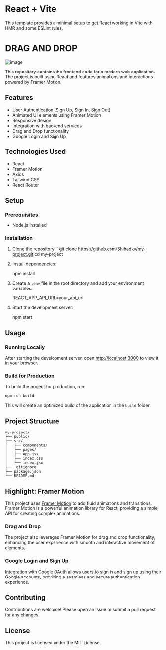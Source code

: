 # React + Vite

This template provides a minimal setup to get React working in Vite with HMR and some ESLint rules.






# DRAG AND DROP
![image](https://github.com/user-attachments/assets/6851ce6c-2d1f-4313-b1f4-18c6cc7b60c7)


This repository contains the frontend code for a modern web application. The project is built using React and features animations and interactions powered by Framer Motion.

## Features

- User Authentication (Sign Up, Sign In, Sign Out)
- Animated UI elements using Framer Motion
- Responsive design
- Integration with backend services
- Drag and Drop functionality
- Google Login and Sign Up

## Technologies Used

- React
- Framer Motion
- Axios
- Tailwind CSS
- React Router

## Setup

### Prerequisites

- Node.js installed

### Installation

1. Clone the repository:
   `
   git clone https://github.com/Shihadkv/my-project.git
   cd my-project
   

2. Install dependencies:
   
   npm install
   

3. Create a `.env` file in the root directory and add your environment variables:
   
   REACT_APP_API_URL=your_api_url
   

4. Start the development server:
   
   npm start
   

## Usage

### Running Locally

After starting the development server, open [http://localhost:3000](http://localhost:3000) to view it in your browser.

### Build for Production

To build the project for production, run:
```sh
npm run build
```

This will create an optimized build of the application in the `build` folder.

## Project Structure

```
my-project/
├── public/
├── src/
│   ├── components/
│   ├── pages/
│   ├── App.jsx
│   ├── index.css
│   └── index.jsx
├── .gitignore
├── package.json
└── README.md
```

## Highlight: Framer Motion

This project uses [Framer Motion](https://www.framer.com/motion/) to add fluid animations and transitions. Framer Motion is a powerful animation library for React, providing a simple API for creating complex animations. 

### Drag and Drop

The project also leverages Framer Motion for drag and drop functionality, enhancing the user experience with smooth and interactive movement of elements.

### Google Login and Sign Up

Integration with Google OAuth allows users to sign in and sign up using their Google accounts, providing a seamless and secure authentication experience.

## Contributing

Contributions are welcome! Please open an issue or submit a pull request for any changes.

## License

This project is licensed under the MIT License.
